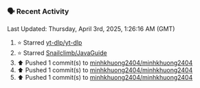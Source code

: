 ### 🗣 Recent Activity

<!--RECENT_ACTIVITY:last_update-->
Last Updated: Thursday, April 3rd, 2025, 1:26:16 AM (GMT)
<!--RECENT_ACTIVITY:last_update_end-->
<!--RECENT_ACTIVITY:start-->
1. ⭐ Starred [yt-dlp/yt-dlp](https://github.com/yt-dlp/yt-dlp)<br>
2. ⭐ Starred [Snailclimb/JavaGuide](https://github.com/Snailclimb/JavaGuide)<br>
3. ⬆️ Pushed 1 commit(s) to [minhkhuong2404/minhkhuong2404](https://github.com/minhkhuong2404/minhkhuong2404)<br>
4. ⬆️ Pushed 1 commit(s) to [minhkhuong2404/minhkhuong2404](https://github.com/minhkhuong2404/minhkhuong2404)<br>
5. ⬆️ Pushed 1 commit(s) to [minhkhuong2404/minhkhuong2404](https://github.com/minhkhuong2404/minhkhuong2404)<br>
<!--RECENT_ACTIVITY:end-->
